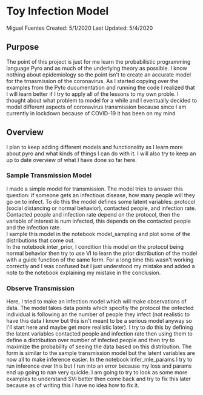 # Toy Infection Model
Miguel Fuentes
Created: 5/1/2020
Last Updated: 5/4/2020

## Purpose
The point of this project is just for me learn the probabilistic programming language Pyro and as much of the underlying theory as possible. I know nothing about epidemiology so the point isn't to create an accurate model for the trnasmission of the coronavirus. As I started copying over the examples from the Pyto ducumentation and running the code I realized that I will learn better if I try to apply all of the lessons to my own proble. I thought about what problem to model for a while and I eventually decided to model different aspects of coronavirus transmission because since I am currently in lockdown because of COVID-19 it has been on my mind

## Overview
I plan to keep adding different models and functionality as I learn more about pyro and what kinds of things I can do with it. I will also try to keep an up to date overview of what I have done so far here.

### Sample Transmission Model
I made a simple model for transmission. The model tries to answer this question: if someone gets an infectious disease, how many people will they go on to infect. To do this the model defines some latent variables: protocol (social distancing or normal behavior), contacted people, and infection rate. Contacted people and infection rate depend on the protocol, then the variable of interest is num infected, this depends on the contacted people and the infection rate.  
I sample this model in the notebook model_sampling and plot some of the distributions that come out.  
In the notebook inter_prior, I condition this model on the protocol being normal behavior then try to use VI to learn the prior distribution of the model with a guide function of the same form. For a long time this wasn't working correctly and I was confused but I just understood my mistake and added a note to the notebook explaining my mistake in the conclusion.

### Observe Transmission
Here, I tried to make an infection model which will make observations of data. The model takes data points which specifiy the protocol the onfected individual is following an the number of people they infect (not realistic to have this data I know but this isn't meant to be a serious model anyway so I'll start here and maybe get more realistic later). I try to do this by defining the latent variables contacted people and infection rate then using them to define a distribution over number of infected people and then try to maximize the probability of seeing the data based on this distribution. The form is similar to the sample transmission model but the latent variables are now all to make inference easier. In the notebook infer_mle_params I try to run inference over this but I run into an error because my loss and params end up going to nan very quickle. I am going to try to look as some more examples to understand SVI better then come back and try to fix this later because as of writing this I have no idea how to fix it. 